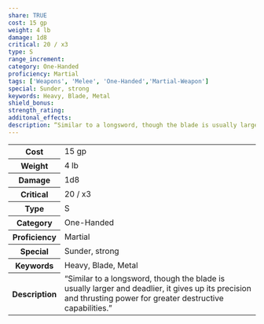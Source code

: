 ```yaml
---
share: TRUE
cost: 15 gp
weight: 4 lb
damage: 1d8
critical: 20 / x3
type: S
range_increment:
category: One-Handed
proficiency: Martial
tags: ['Weapons', 'Melee', 'One-Handed','Martial-Weapon']
special: Sunder, strong
keywords: Heavy, Blade, Metal
shield_bonus: 
strength_rating: 
additonal_effects: 
description: “Similar to a longsword, though the blade is usually larger and deadlier, it gives up its precision and thrusting power for greater destructive capabilities.”
---
```

<p><span style="overflow-x: auto;"><table><tbody><tr><th>Cost</th><td>15 gp</td></tr><tr><th>Weight</th><td>4 lb</td></tr><tr><th>Damage</th><td>1d8</td></tr><tr><th>Critical</th><td>20 / x3</td></tr><tr><th>Type</th><td>S</td></tr><tr><th>Category</th><td>One-Handed</td></tr><tr><th>Proficiency</th><td>Martial</td></tr><tr><th>Special</th><td>Sunder, strong</td></tr><tr><th>Keywords</th><td>Heavy, Blade, Metal</td></tr><tr><th>Description</th><td>“Similar to a longsword, though the blade is usually larger and deadlier, it gives up its precision and thrusting power for greater destructive capabilities.”</td></tr></tbody></table></span></p>